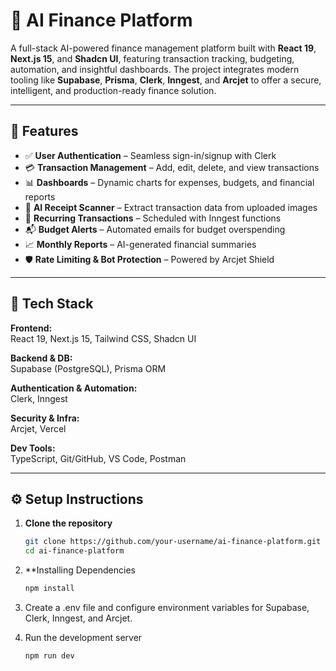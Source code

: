 # 💸 AI Finance Platform

A full-stack AI-powered finance management platform built with **React 19**, **Next.js 15**, and **Shadcn UI**, featuring transaction tracking, budgeting, automation, and insightful dashboards. The project integrates modern tooling like **Supabase**, **Prisma**, **Clerk**, **Inngest**, and **Arcjet** to offer a secure, intelligent, and production-ready finance solution.

---

## 🚀 Features

- ✅ **User Authentication** – Seamless sign-in/signup with Clerk
- 💳 **Transaction Management** – Add, edit, delete, and view transactions
- 📊 **Dashboards** – Dynamic charts for expenses, budgets, and financial reports
- 🧠 **AI Receipt Scanner** – Extract transaction data from uploaded images
- 🔁 **Recurring Transactions** – Scheduled with Inngest functions
- 📬 **Budget Alerts** – Automated emails for budget overspending
- 📈 **Monthly Reports** – AI-generated financial summaries
- 🛡️ **Rate Limiting & Bot Protection** – Powered by Arcjet Shield

---

## 🧰 Tech Stack

**Frontend:**  
React 19, Next.js 15, Tailwind CSS, Shadcn UI  

**Backend & DB:**  
Supabase (PostgreSQL), Prisma ORM  

**Authentication & Automation:**  
Clerk, Inngest  

**Security & Infra:**  
Arcjet, Vercel  

**Dev Tools:**  
TypeScript, Git/GitHub, VS Code, Postman

---

## ⚙️ Setup Instructions

1. **Clone the repository**  
   ```bash
   git clone https://github.com/your-username/ai-finance-platform.git
   cd ai-finance-platform

2. **Installing Dependencies
    ```bash
    npm install

3. Create a .env file and configure environment variables for Supabase, Clerk, Inngest, and Arcjet.

4. Run the development server
    ```bash
    npm run dev
